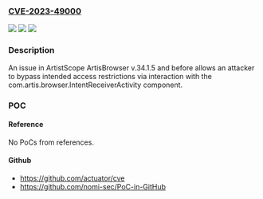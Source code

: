 ### [CVE-2023-49000](https://cve.mitre.org/cgi-bin/cvename.cgi?name=CVE-2023-49000)
![](https://img.shields.io/static/v1?label=Product&message=n%2Fa&color=blue)
![](https://img.shields.io/static/v1?label=Version&message=n%2Fa&color=blue)
![](https://img.shields.io/static/v1?label=Vulnerability&message=n%2Fa&color=brighgreen)

### Description

An issue in ArtistScope ArtisBrowser v.34.1.5 and before allows an attacker to bypass intended access restrictions via interaction with the com.artis.browser.IntentReceiverActivity component.

### POC

#### Reference
No PoCs from references.

#### Github
- https://github.com/actuator/cve
- https://github.com/nomi-sec/PoC-in-GitHub

